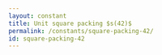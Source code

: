 ```yaml
---
layout: constant
title: Unit square packing $s(42)$
permalink: /constants/square-packing-42/
id: square-packing-42
---
```

